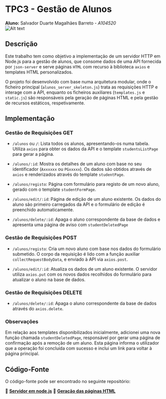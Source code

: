 # TPC3 - Gestão de Alunos 

**Aluno:** Salvador Duarte Magalhães Barreto - *A104520*  
![Alt text](https://github.com/R7ptide/EngWeb2025-A104520/blob/main/image.png)

## Descrição  

Este trabalho tem como objetivo a implementação de um servidor HTTP em Node.js para a gestão de alunos, que consome dados de uma API fornecida por `json-server` e serve páginas `HTML` com recurso à biblioteca `axios` e templates HTML personalizados.

O projeto foi desenvolvido com base numa arquitetura modular, onde o ficheiro principal (`alunos_server_skeleton.js`) trata as requisições HTTP e interage com a API, enquanto os ficheiros auxiliares (`templates.js` e `static.js`) são responsáveis pela geração de páginas HTML e pela gestão de recursos estáticos, respetivamente. 

## Implementação  

### Gestão de Requisições GET
- `/alunos` ou `/`:
Lista todos os alunos, apresentando-os numa tabela. Utiliza `axios` para obter os dados da API e o template `studentsListPage` para gerar a página.

- `/alunos/:id`:
Mostra os detalhes de um aluno com base no seu identificador (`Axxxxxx` ou `PGxxxxx`). Os dados são obtidos através de `axios` e renderizados através do template `studentPage`.

- `/alunos/registo`:
Página com formulário para registo de um novo aluno, gerado com o template `studentFormPage`.

- `/alunos/edit/:id`:
Página de edição de um aluno existente. Os dados do aluno são primeiro carregados da API e o formulário de edição é preenchido automaticamente.

- `/alunos/delete/:id`:
Apaga o aluno correspondente da base de dados e apresenta uma página de aviso com `studentDeletedPage`

### Gestão de Requisições POST
- `/alunos/registo`:
Cria um novo aluno com base nos dados do formulário submetido. O corpo da requisição é lido com a função auxiliar `collectRequestBodyData`, e enviado à API via `axios.post`.

- `/alunos/edit/:id`:
Atualiza os dados de um aluno existente. O servidor utiliza `axios.put` com os novos dados recolhidos do formulário para atualizar o aluno na base de dados.

### Gestão de Requisições DELETE
- `/alunos/delete/:id`:
Apaga o aluno correspondente da base de dados através do `axios.delete`.

### Observações
Em relação aos templates disponibilizados inicialmente, adicionei uma nova função chamada `studentDeletedPage`, responsável por gerar uma página de confirmação após a remoção de um aluno. Esta página informa o utilizador que a operação foi concluída com sucesso e inclui um link para voltar à página principal.

## Código-Fonte  

O código-fonte pode ser encontrado no seguinte repositório:  

📌 [**Servidor em node.js**](https://github.com/R7ptide/EngWeb2025-A104520/blob/main/TPC3/alunos_server_skeleton.js) 
📌 [**Geração das páginas HTML**](https://github.com/R7ptide/EngWeb2025-A104520/blob/main/TPC3/templates.js)   
